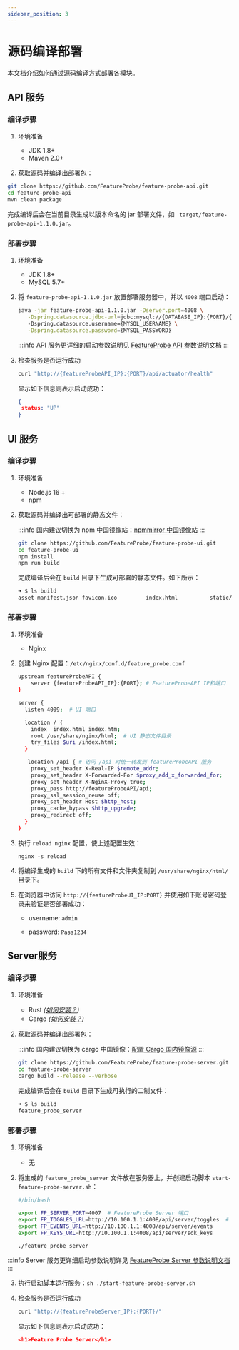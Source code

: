 ```yaml
---
sidebar_position: 3
---
```


# 源码编译部署

本文档介绍如何通过源码编译方式部署各模块。



## API 服务

### 编译步骤 

1. 环境准备

   - JDK 1.8+
   - Maven 2.0+

    

2. 获取源码并编译出部署包：

  ```bash
  git clone https://github.com/FeatureProbe/feature-probe-api.git
  cd feature-probe-api
  mvn clean package
  ```

  完成编译后会在当前目录生成以版本命名的 jar 部署文件，如 ` target/feature-probe-api-1.1.0.jar`。

### 部署步骤

1. 环境准备

   - JDK 1.8+
   - MySQL 5.7+

2. 将 `feature-probe-api-1.1.0.jar` 放置部署服务器中，并以 `4008` 端口启动：

   ```bash
   java -jar feature-probe-api-1.1.0.jar -Dserver.port=4008 \
      -Dspring.datasource.jdbc-url=jdbc:mysql://{DATABASE_IP}:{PORT}/{DATABASE_NAME} \  # 数据库 IP/端口和库名
      -Dspring.datasource.username={MYSQL_USERNAME} \
      -Dspring.datasource.password={MYSQL_PASSWORD} 
   ```

   :::info
   API 服务更详细的启动参数说明见 [FeatureProbe API 参数说明文档](../../reference/deployment-configuration#featureprobe-api)
   :::

3. 检查服务是否运行成功

   ```bash
   curl "http://{featureProbeAPI_IP}:{PORT}/api/actuator/health"
   ```

   显示如下信息则表示启动成功：

   ```json
   {
   	status: "UP"
   }
   ```




## UI 服务

### 编译步骤 

1. 环境准备

   * Node.js 16 +
   * npm


2. 获取源码并编译出可部署的静态文件：

   :::info
   国内建议切换为 npm 中国镜像站：[npmmirror 中国镜像站](https://npmmirror.com/)
   :::
   
   ```bash
   git clone https://github.com/FeatureProbe/feature-probe-ui.git
   cd feature-probe-ui
   npm install
   npm run build
   ```
   
   完成编译后会在 `build` 目录下生成可部署的静态文件。如下所示：
   
   ```bash
   ➜ $ ls build 
   asset-manifest.json favicon.ico         index.html          static/


### 部署步骤

1. 环境准备

   - Nginx

2. 创建 Nginx 配置：`/etc/nginx/conf.d/feature_probe.conf`

   ```bash
   upstream featureProbeAPI {
       server {featureProbeAPI_IP}:{PORT}; # FeatureProbeAPI IP和端口
   }
   
   server {
     listen 4009;  # UI 端口
   
     location / {
       index  index.html index.htm;
       root /usr/share/nginx/html;  # UI 静态文件目录
       try_files $uri /index.html;
     }
   
      location /api { # 访问 /api 时统一转发到 featureProbeAPI 服务
       proxy_set_header X-Real-IP $remote_addr;
       proxy_set_header X-Forwarded-For $proxy_add_x_forwarded_for;
       proxy_set_header X-NginX-Proxy true;
       proxy_pass http://featureProbeAPI/api;
       proxy_ssl_session_reuse off;
       proxy_set_header Host $http_host;
       proxy_cache_bypass $http_upgrade;
       proxy_redirect off;
     }
   }
   ```


3. 执行 `reload nginx` 配置，使上述配置生效：

   ```nginx -s reload
   nginx -s reload
   ```

4. 将编译生成的 `build` 下的所有文件和文件夹复制到 `/usr/share/nginx/html/` 目录下。

5. 在浏览器中访问 `http://{featureProbeUI_IP:PORT}` 并使用如下账号密码登录来验证是否部署成功：

      - username: `admin`

      - password: `Pass1234`

        

## Server服务

### 编译步骤 

1. 环境准备

   * Rust *([如何安装？](https://www.rust-lang.org/tools/install))*
   * Cargo *([如何安装？](https://doc.rust-lang.org/cargo/getting-started/installation.html))*


2. 获取源码并编译出部署包：

   :::info
   国内建议切换为 cargo 中国镜像：[配置 Cargo 国内镜像源](https://mirrors.tuna.tsinghua.edu.cn/help/crates.io-index.git/)
   :::
   
   ```bash
   git clone https://github.com/FeatureProbe/feature-probe-server.git
   cd feature-probe-server
   cargo build --release --verbose
   ```
   
   完成编译后会在 `build` 目录下生成可执行的二制文件：
   
   ```bash
   ➜ $ ls build 
   feature_probe_server
   ```


### 部署步骤

1. 环境准备

   - 无

2. 将生成的 `feature_probe_server` 文件放在服务器上，并创建启动脚本 `start-feature-probe-server.sh`：

   ```bash
   #/bin/bash
   
   export FP_SERVER_PORT=4007  # FeatureProbe Server 端口
   export FP_TOGGLES_URL=http://10.100.1.1:4008/api/server/toggles  # FeatureProbe API IP 和端口号
   export FP_EVENTS_URL=http://10.100.1.1:4008/api/server/events
   export FP_KEYS_URL=http://10.100.1.1:4008/api/server/sdk_keys
   
   ./feature_probe_server 
   ```

  :::info
  Server 服务更详细启动参数说明详见 [FeatureProbe Server 参数说明文档](../../reference/deployment-configuration#featureprobe-server)
  :::

3. 执行启动脚本运行服务：`sh ./start-feature-probe-server.sh`

4. 检查服务是否运行成功

   ```bash
   curl "http://{featureProbeServer_IP}:{PORT}/"
   ```

   显示如下信息则表示启动成功：

   ```json
   <h1>Feature Probe Server</h1>
   ```

